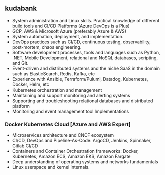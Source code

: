 ## kudabank
- System administration and Linux skills. Practical knowledge of different build tools and CI/CD Platforms (Azure DevOps is a Plus)
- GCP, AWS & Microsoft Azure (preferably Azure & AWS)
- System automation, deployment, and implementation.
- DevOps practices such as CI/CD, continuous testing, observability, post-mortem, chaos engineering.
- Software development processes, tools and languages such as Python, .NET, Mobile Development, relational and NoSQL databases, scripting, and Git.
- Event-driven and distributed systems and the niche SaaS in the domain such as ElasticSearch, Redis, Kafka, etc
- Experience with Ansible, Terraform/Pulumi, Datadog, Kubernetes, Docker, Helm, etc
- Kubernetes orchestration and management
- Maintaining and support monitoring and alerting systems
- Supporting and troubleshooting relational databases and distributed platform
- Monitoring and event management tool Implementations

### Docker Kubernetes Cloud [Azure and AWS Expert]

- Microservices architecture and CNCF ecosystem
- CI/CD, DevOps and Pipeline-As-Code: ArgoCD, Jenkins, Spinnaker, Gitlab CI/CD
- Containers and Container Orchestration frameworks: Docker, Kubernetes, Amazon ECS, Amazon EKS, Amazon Fargate
- Deep understanding of operating systems and networks fundamentals
- Linux userspace and kernel internals.

